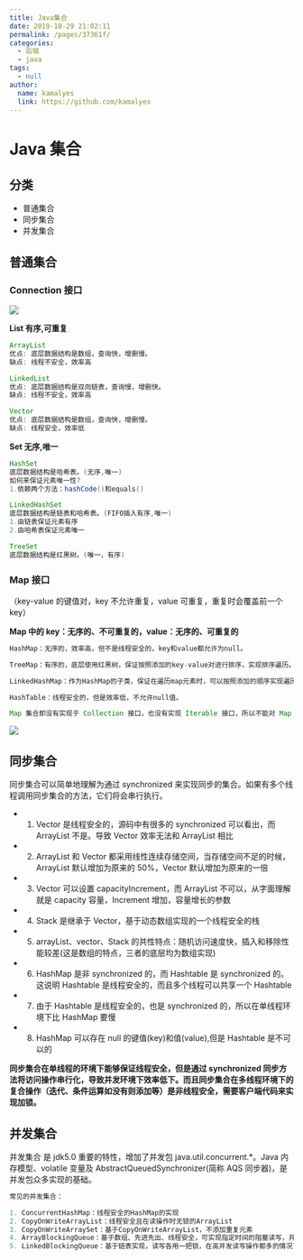 ```yaml
---
title: Java集合
date: 2019-10-29 21:02:11
permalink: /pages/37361f/
categories: 
  - 后端
  - java
tags: 
  - null
author: 
  name: kamalyes
  link: https://github.com/kamalyes
---
```


# Java 集合

## 分类

- 普通集合
- 同步集合
- 并发集合

## 普通集合

### Connection 接口
![](https://cdn.jsdelivr.net/gh/kamalyes/image-bed@master/col/backend/985104087d9f45bbbf231d503cea2096.png)

**List 有序,可重复**

```java
ArrayList
优点: 底层数据结构是数组，查询快，增删慢。
缺点: 线程不安全，效率高

LinkedList
优点: 底层数据结构是双向链表，查询慢，增删快。
缺点: 线程不安全，效率高

Vector
优点: 底层数据结构是数组，查询快，增删慢。
缺点: 线程安全，效率低
```

**Set 无序,唯一**

```java
HashSet
底层数据结构是哈希表。(无序,唯一)
如何来保证元素唯一性?
1.依赖两个方法：hashCode()和equals()

LinkedHashSet
底层数据结构是链表和哈希表。(FIFO插入有序,唯一)
1.由链表保证元素有序
2.由哈希表保证元素唯一

TreeSet
底层数据结构是红黑树。(唯一，有序)
```

### Map 接口

（key-value 的键值对，key 不允许重复，value 可重复，重复时会覆盖前一个 key）

**Map 中的 key：无序的、不可重复的，value：无序的、可重复的**

```java
HashMap：无序的，效率高，但不是线程安全的，key和value都允许为null。

TreeMap：有序的，底层使用红黑树，保证按照添加的key-value对进行排序，实现排序遍历。此时考虑key的自然排序或定制排序。

LinkedHashMap：作为HashMap的子类，保证在遍历map元素时，可以按照添加的顺序实现遍历。因为它在原有的HashMap底层结构基础上，添加了一对指针，指向前一个和后一个。对于频繁的遍历操作，此类执行效率高于HashMap。

HashTable：线程安全的，但是效率低，不允许null值。

Map 集合即没有实现于 Collection 接口，也没有实现 Iterable 接口，所以不能对 Map 集合进行 for-each 遍历。
```
![](https://cdn.jsdelivr.net/gh/kamalyes/image-bed@master/col/backend/4e8e6b5a7baf49edac64a4f9c587a1ff.png)

## 同步集合

同步集合可以简单地理解为通过 synchronized 来实现同步的集合。如果有多个线程调用同步集合的方法，它们将会串行执行。

- 1. Vector 是线程安全的，源码中有很多的 synchronized 可以看出，而 ArrayList 不是。导致 Vector 效率无法和 ArrayList 相比

- 2. ArrayList 和 Vector 都采用线性连续存储空间，当存储空间不足的时候，ArrayList 默认增加为原来的 50%，Vector 默认增加为原来的一倍

- 3. Vector 可以设置 capacityIncrement，而 ArrayList 不可以，从字面理解就是 capacity 容量，Increment 增加，容量增长的参数

- 4. Stack 是继承于 Vector，基于动态数组实现的一个线程安全的栈

- 5. arrayList、vector、Stack 的共性特点：随机访问速度快，插入和移除性能较差(这是数组的特点，三者的底层均为数组实现)

- 6. HashMap 是非 synchronized 的，而 Hashtable 是 synchronized 的。这说明 Hashtable 是线程安全的，而且多个线程可以共享一个 Hashtable

- 7. 由于 Hashtable 是线程安全的，也是 synchronized 的，所以在单线程环境下比 HashMap 要慢

- 8. HashMap 可以存在 null 的键值(key)和值(value),但是 Hashtable 是不可以的

**同步集合在单线程的环境下能够保证线程安全，但是通过 synchronized 同步方法将访问操作串行化，导致并发环境下效率低下。而且同步集合在多线程环境下的复合操作（迭代、条件运算如没有则添加等）是非线程安全，需要客户端代码来实现加锁。**

## 并发集合

并发集合 是 jdk5.0 重要的特性，增加了并发包 java.util.concurrent.\*。Java 内存模型、volatile 变量及 AbstractQueuedSynchronizer(简称 AQS 同步器)，是并发包众多实现的基础。

```java
常见的并发集合：

1. ConcurrentHashMap：线程安全的HashMap的实现
2. CopyOnWriteArrayList：线程安全且在读操作时无锁的ArrayList
3. CopyOnWriteArraySet：基于CopyOnWriteArrayList，不添加重复元素
4. ArrayBlockingQueue：基于数组、先进先出、线程安全，可实现指定时间的阻塞读写，并且容量可以限制
5. LinkedBlockingQueue：基于链表实现，读写各用一把锁，在高并发读写操作都多的情况下，性能优于ArrayBlockingQueue
```
